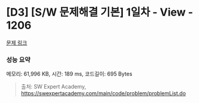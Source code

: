 # [D3] [S/W 문제해결 기본] 1일차 - View - 1206 

[문제 링크](https://swexpertacademy.com/main/code/problem/problemDetail.do?contestProbId=AV134DPqAA8CFAYh) 

### 성능 요약

메모리: 61,996 KB, 시간: 189 ms, 코드길이: 695 Bytes



> 출처: SW Expert Academy, https://swexpertacademy.com/main/code/problem/problemList.do